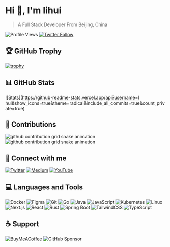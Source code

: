 # Hi 👋, I'm lihui

> A Full Stack Developer From Beijing, China

![Profile Views](https://komarev.com/ghpvc/?username=lhui&label=Profile%20views&color=0e75b6&style=flat)
[![Twitter Follow](https://img.shields.io/twitter/follow/tcpgnl?logo=twitter&style=for-the-badge)](https://twitter.com/tcpgnl)

## 🏆 GitHub Trophy
[![trophy](https://github-profile-trophy.vercel.app/?username=lhui&theme=radical&row=1)](https://github.com/ryo-ma/github-profile-trophy)

## 📊 GitHub Stats
![Stats](https://github-readme-stats.vercel.app/api?username=l
hui&show_icons=true&theme=radical&include_all_commits=true&count_private=true)


## 🐍 Contributions
![github contribution grid snake animation](https://raw.githubusercontent.com/lhui/lhui/output/github-contribution-grid-snake-dark.svg#gh-dark-mode-only)
![github contribution grid snake animation](https://raw.githubusercontent.com/lhui/lhui/output/github-contribution-grid-snake.svg#gh-light-mode-only)

## 🔗 Connect with me
[![Twitter](https://img.shields.io/badge/Twitter-%231DA1F2.svg?logo=Twitter&logoColor=white)](https://twitter.com/tcpgnl)
[![Medium](https://img.shields.io/badge/Medium-12100E?logo=medium&logoColor=white)](https://medium.com/@real_lihui)
[![YouTube](https://img.shields.io/badge/YouTube-%23FF0000.svg?logo=YouTube&logoColor=white)](https://www.youtube.com/c/leanlearnlab)

## 💻 Languages and Tools
![Docker](https://img.shields.io/badge/docker-%230db7ed.svg?style=for-the-badge&logo=docker&logoColor=white)
![Figma](https://img.shields.io/badge/figma-%23F24E1E.svg?style=for-the-badge&logo=figma&logoColor=white)
![Git](https://img.shields.io/badge/git-%23F05033.svg?style=for-the-badge&logo=git&logoColor=white)
![Go](https://img.shields.io/badge/go-%2300ADD8.svg?style=for-the-badge&logo=go&logoColor=white)
![Java](https://img.shields.io/badge/java-%23ED8B00.svg?style=for-the-badge&logo=java&logoColor=white)
![JavaScript](https://img.shields.io/badge/javascript-%23323330.svg?style=for-the-badge&logo=javascript&logoColor=%23F7DF1E)
![Kubernetes](https://img.shields.io/badge/kubernetes-%23326ce5.svg?style=for-the-badge&logo=kubernetes&logoColor=white)
![Linux](https://img.shields.io/badge/Linux-FCC624?style=for-the-badge&logo=linux&logoColor=black)
![Next.js](https://img.shields.io/badge/Next-black?style=for-the-badge&logo=next.js&logoColor=white)
![React](https://img.shields.io/badge/react-%2320232a.svg?style=for-the-badge&logo=react&logoColor=%2361DAFB)
![Rust](https://img.shields.io/badge/rust-%23000000.svg?style=for-the-badge&logo=rust&logoColor=white)
![Spring Boot](https://img.shields.io/badge/Spring%20Boot-6DB33F?style=for-the-badge&logo=spring-boot&logoColor=white)
![TailwindCSS](https://img.shields.io/badge/tailwindcss-%2338B2AC.svg?style=for-the-badge&logo=tailwind-css&logoColor=white)
![TypeScript](https://img.shields.io/badge/typescript-%23007ACC.svg?style=for-the-badge&logo=typescript&logoColor=white)

## ☕ Support
[![BuyMeACoffee](https://img.shields.io/badge/Buy%20Me%20a%20Coffee-ffdd00?style=for-the-badge&logo=buy-me-a-coffee&logoColor=black)](https://www.buymeacoffee.com/lihui)
![GitHub Sponsor](https://img.shields.io/github/sponsors/lhui?label=Sponsor&logo=GitHub&style=for-the-badge)